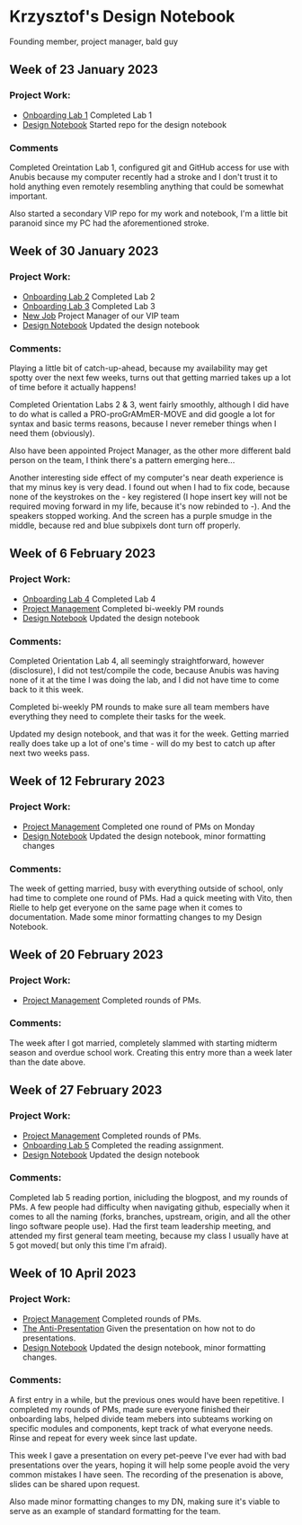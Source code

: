 # Krzysztof's Design Notebook
Founding member, project manager, bald guy

## Week of 23 January 2023

### Project Work: 

* [Onboarding Lab 1](https://github.com/kc3977/VIP/tree/master/week_one_lab) Completed Lab 1 
* [Design Notebook](https://github.com/NYU-Processor-Design/nyu-processor-design.github.io/pull/10) Started repo for the design notebook

### Comments

Completed Oreintation Lab 1, configured git and GitHub access for use with Anubis 
because my computer recently had a stroke and I don't trust it to hold anything 
even remotely resembling anything that could be somewhat important.

Also started a secondary VIP repo for my work and notebook,
I'm a little bit paranoid since my PC had the aforementioned stroke.

## Week of 30 January 2023

### Project Work:

* [Onboarding Lab 2](https://github.com/kc3977/onboarding-lab-2) Completed Lab 2
* [Onboarding Lab 3](https://github.com/kc3977/onboarding-lab-3) Completed Lab 3
* [New Job](https://nyu-processor-design.github.io/vip_course_docs/membership.html) Project Manager of our VIP team
* [Design Notebook](https://github.com/NYU-Processor-Design/nyu-processor-design.github.io/pull/32) Updated the design notebook

### Comments:

Playing a little bit of catch-up-ahead, because my availability may get spotty over the next few weeks,
turns out that getting married takes up a lot of time before it actually happens!

Completed Orientation Labs 2 & 3, went fairly smoothly, although I did have to do what is called
a PRO-proGrAMmER-MOVE and did google a lot for syntax and basic terms reasons, 
because I never remeber things when I need them (obviously).

Also have been appointed Project Manager, as the other more different bald person on the team,
I think there's a pattern emerging here...

Another interesting side effect of my computer's near death experience is that my minus key is very dead.
I found out when I had to fix code, because none of the keystrokes on the - key registered (I hope insert key will not be required moving forward in my life, because it's now rebinded to -).
And the speakers stopped working. And the screen has a purple smudge in the middle, because red and blue
subpixels dont turn off properly. 

## Week of 6 February 2023

### Project Work:

* [Onboarding Lab 4](https://github.com/kc3977/onboarding-lab-4) Completed Lab 4
* [Project Management]() Completed bi-weekly PM rounds
* [Design Notebook](https://github.com/NYU-Processor-Design/nyu-processor-design.github.io/pull/45) Updated the design notebook

### Comments:

Completed Orientation Lab 4, all seemingly straightforward, however (disclosure), I did not test/compile the code, because Anubis was having none of it at the time I was doing the lab, and I did not have time to come back to it this week.

Completed bi-weekly PM rounds to make sure all team members have everything they need to complete their tasks for the week.

Updated my design notebook, and that was it for the week. Getting married really does take up a lot of one's time - will do my best to catch up after next two weeks pass.

## Week of 12 Februrary 2023

### Project Work:

* [Project Management]() Completed one round of PMs on Monday
* [Design Notebook](https://github.com/NYU-Processor-Design/nyu-processor-design.github.io/pull/71) Updated the design notebook, minor formatting changes

### Comments:

The week of getting married, busy with everything outside of school, only had time to complete one round of PMs. 
Had a quick meeting with Vito, then Rielle to help get everyone on the same page when it comes to documentation.
Made some minor formatting changes to my Design Notebook.

## Week of 20 February 2023

### Project Work:

* [Project Management]() Completed rounds of PMs.

### Comments:

The week after I got married, completely slammed with starting midterm season and overdue school work.
Creating this entry more than a week later than the date above.

## Week of 27 February 2023

### Project Work:

* [Project Management]() Completed rounds of PMs.
* [Onboarding Lab 5]() Completed the reading assignment.
* [Design Notebook](https://github.com/NYU-Processor-Design/nyu-processor-design.github.io/pull/83) Updated the design notebook

### Comments:

Completed lab 5 reading portion, inicluding the blogpost, and my rounds of PMs.
A few people had difficulty when navigating github, especially when it comes to all the naming (forks, branches, upstream, origin, and all the other lingo software people use). Had the first team leadership meeting, and attended my first general team meeting, because my class I usually have at 5 got moved( but only this time I'm afraid).  

## Week of 10 April 2023

### Project Work:

* [Project Management]() Completed rounds of PMs.
* [The Anti-Presentation](https://urldefense.proofpoint.com/v2/url?u=https-3A__nyu.zoom.us_rec_share_qRgqgzcuQQKBlzWYQQ-2DCjpWrAT7Zl-5FlJHu1oUVHyvVTrpCmIofyO2FFETMpCCQxP.ju8VUgdC6mHbuHMN&d=DwMFAw&c=slrrB7dE8n7gBJbeO0g-IQ&r=5O6VGnffOHB0YpMJUXMAcg&m=HmpPQz7oC-u3Kh-p_3_QG19nnQsVlfx1Vn_ZzeAQkJ8CIldKOoKDKFliHNqJFFiL&s=Xv3ovV73pZy7LTSZ9lFie3IpAfyEOv8mmeAOiZsrShM&e=) Given the presentation on how not to do presentations.
* [Design Notebook](https://github.com/NYU-Processor-Design/nyu-processor-design.github.io/pull/112) Updated the design notebook, minor formatting changes.

### Comments:

A first entry in a while, but the previous ones would have been repetitive. I completed my rounds of PMs, made sure everyone finished their onboarding labs, helped divide team mebers into subteams working on specific modules and components, kept track of what everyone needs. Rinse and repeat for every week since last update. 

This week I gave a presentation on every pet-peeve I've ever had with bad presentations over the years, hoping it will help some people avoid the very common mistakes I have seen. The recording of the presenation is above, slides can be shared upon request.

Also made minor formatting changes to my DN, making sure it's viable to serve as an example of standard formatting for the team.
